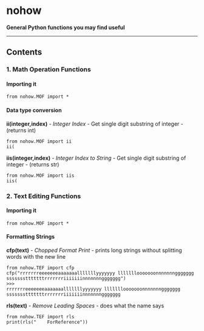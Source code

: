 # nohow

**General Python functions you may find useful**

----------

## Contents
### 1. Math Operation Functions
#### Importing it
	from nohow.MOF import *

#### Data type conversion
**ii(integer,index)** - *Integer Index* - Get single digit substring of integer - (returns int)

	from nohow.MOF import ii
	ii(

**iis(integer,index)** - *Integer Index to String* - Get single digit substring of integer - (returns str)

	from nohow.MOF import iis
	iis(


### 2. Text Editing Functions

#### Importing it
	from nohow.MOF import *

#### Formatting Strings
**cfp(text)** - *Chopped Format Print* - prints long strings without splitting words with the new line

	from nohow.TEF import cfp
	cfp("rrrrrrreeeeeeeaaaaaaalllllllyyyyyyy lllllllooooooonnnnnnnggggggg ssssssstttttttrrrrrrriiiiiiinnnnnnnggggggg")
	>>>
	rrrrrrreeeeeeeaaaaaaalllllllyyyyyyy lllllllooooooonnnnnnnggggggg
	ssssssstttttttrrrrrrriiiiiiinnnnnnnggggggg

**rls(text)** - *Remove Leading Spaces* - does what the name says

	from nohow.TEF import rls
	print(rls("    ForReference"))
